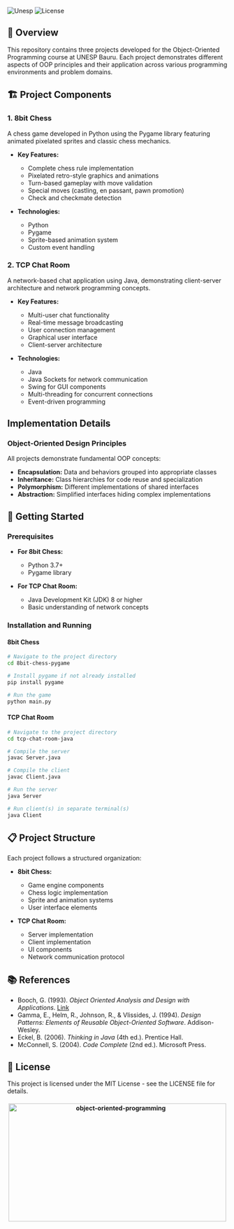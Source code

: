 ![Unesp](https://img.shields.io/badge/BCC-UNESP-Bauru.svg)
![License](https://img.shields.io/badge/Code%20License-MIT-blue.svg)

## 📑 Overview

This repository contains three projects developed for the Object-Oriented Programming course at UNESP Bauru. Each project demonstrates different aspects of OOP principles and their application across various programming environments and problem domains.

## 🏗️ Project Components

### 1. 8bit Chess

A chess game developed in Python using the Pygame library featuring animated pixelated sprites and classic chess mechanics.

- **Key Features:**

  - Complete chess rule implementation
  - Pixelated retro-style graphics and animations
  - Turn-based gameplay with move validation
  - Special moves (castling, en passant, pawn promotion)
  - Check and checkmate detection

- **Technologies:**
  - Python
  - Pygame
  - Sprite-based animation system
  - Custom event handling

### 2. TCP Chat Room

A network-based chat application using Java, demonstrating client-server architecture and network programming concepts.

- **Key Features:**

  - Multi-user chat functionality
  - Real-time message broadcasting
  - User connection management
  - Graphical user interface
  - Client-server architecture

- **Technologies:**
  - Java
  - Java Sockets for network communication
  - Swing for GUI components
  - Multi-threading for concurrent connections
  - Event-driven programming

## Implementation Details

### Object-Oriented Design Principles

All projects demonstrate fundamental OOP concepts:

- **Encapsulation:** Data and behaviors grouped into appropriate classes
- **Inheritance:** Class hierarchies for code reuse and specialization
- **Polymorphism:** Different implementations of shared interfaces
- **Abstraction:** Simplified interfaces hiding complex implementations

## 🧰 Getting Started

### Prerequisites

- **For 8bit Chess:**

  - Python 3.7+
  - Pygame library

- **For TCP Chat Room:**
  - Java Development Kit (JDK) 8 or higher
  - Basic understanding of network concepts

### Installation and Running

#### 8bit Chess

```bash
# Navigate to the project directory
cd 8bit-chess-pygame

# Install pygame if not already installed
pip install pygame

# Run the game
python main.py
```

#### TCP Chat Room

```bash
# Navigate to the project directory
cd tcp-chat-room-java

# Compile the server
javac Server.java

# Compile the client
javac Client.java

# Run the server
java Server

# Run client(s) in separate terminal(s)
java Client
```

## 📋 Project Structure

Each project follows a structured organization:

- **8bit Chess:**

  - Game engine components
  - Chess logic implementation
  - Sprite and animation systems
  - User interface elements

- **TCP Chat Room:**
  - Server implementation
  - Client implementation
  - UI components
  - Network communication protocol

## 📚 References

- Booch, G. (1993). _Object Oriented Analysis and Design with Applications_. [Link](books/object-oriented-analysis-grady-booch.pdf)
- Gamma, E., Helm, R., Johnson, R., & Vlissides, J. (1994). _Design Patterns: Elements of Reusable Object-Oriented Software_. Addison-Wesley.
- Eckel, B. (2006). _Thinking in Java_ (4th ed.). Prentice Hall.
- McConnell, S. (2004). _Code Complete_ (2nd ed.). Microsoft Press.

## 📄 License

This project is licensed under the MIT License - see the LICENSE file for details.

<h4 align="center">
<img src="https://socialify.git.ci/luisbernardinello/object-oriented-programming/image?font=Raleway&language=1&name=1&owner=1&pattern=Solid&theme=Auto" alt="object-oriented-programming" width="498" height="270" />
</h4>
